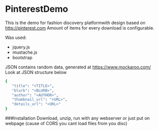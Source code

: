 # PinterestDemo
This is the demo for fashion discovery platformwith design based on http://pinterest.com
Amount of items for every download is configurable.

Was used: 
* jquery.js 
* mustache.js
* bootstrap

JSON contains random data, generated at https://www.mockaroo.com/<br />
Look at JSON structure below
```ruby
{
   "title": "<TITLE>",
   "blurb": "<BLURB>",
   "author": "<AUTHOR>",
   "thumbnail_url": "<URL>",
   "details_url": "<URL>"
}
```

###Installation
Download, unzip, run with any webserver or just put on webpage (cause of CORS you cant load files from you disc)
